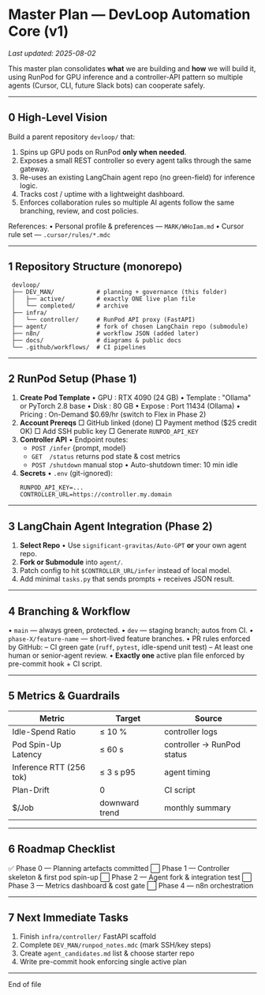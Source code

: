 # Master Plan — DevLoop Automation Core (v1)

_Last updated: 2025-08-02_

This master plan consolidates **what** we are building and **how** we will build it, using RunPod for GPU inference and a controller-API pattern so multiple agents (Cursor, CLI, future Slack bots) can cooperate safely.

---

## 0 High-Level Vision

Build a parent repository `devloop/` that:

1. Spins up GPU pods on RunPod **only when needed**.
2. Exposes a small REST controller so every agent talks through the same gateway.
3. Re-uses an existing LangChain agent repo (no green-field) for inference logic.
4. Tracks cost / uptime with a lightweight dashboard.
5. Enforces collaboration rules so multiple AI agents follow the same branching, review, and cost policies.

References:
• Personal profile & preferences — `MARK/WHoIam.md`
• Cursor rule set — `.cursor/rules/*.mdc`

---

## 1 Repository Structure (monorepo)

```
 devloop/
 ├── DEV_MAN/            # planning + governance (this folder)
 │   ├── active/         # exactly ONE live plan file
 │   └── completed/      # archive
 ├── infra/
 │   └── controller/     # RunPod API proxy (FastAPI)
 ├── agent/              # fork of chosen LangChain repo (submodule)
 ├── n8n/                # workflow JSON (added later)
 ├── docs/               # diagrams & public docs
 └── .github/workflows/  # CI pipelines
```

---

## 2 RunPod Setup (Phase 1)

1. **Create Pod Template**
   • GPU : RTX 4090 (24 GB)
   • Template : "Ollama" or PyTorch 2.8 base
   • Disk : 80 GB
   • Expose : Port 11434 (Ollama)
   • Pricing : On-Demand $0.69/hr (switch to Flex in Phase 2)
2. **Account Prereqs**
   □ GitHub linked (done)
   □ Payment method ($25 credit OK)
   □ Add SSH public key
   □ Generate `RUNPOD_API_KEY`
3. **Controller API**
   • Endpoint routes:
   - `POST /infer` {prompt, model}
   - `GET  /status` returns pod state & cost metrics
   - `POST /shutdown` manual stop
     • Auto-shutdown timer: 10 min idle
4. **Secrets**
   • `.env` (git-ignored):
   ```env
   RUNPOD_API_KEY=...
   CONTROLLER_URL=https://controller.my.domain
   ```

---

## 3 LangChain Agent Integration (Phase 2)

1. **Select Repo**
   • Use `significant-gravitas/Auto-GPT` **or** your own agent repo.
2. **Fork or Submodule** into `agent/`.
3. Patch config to hit `$CONTROLLER_URL/infer` instead of local model.
4. Add minimal `tasks.py` that sends prompts + receives JSON result.

---

## 4 Branching & Workflow

• `main` — always green, protected.
• `dev` — staging branch; autos from CI.
• `phase-X/feature-name` — short-lived feature branches.
• PR rules enforced by GitHub:
– CI green gate (`ruff`, `pytest`, idle-spend unit test)
– At least one human or senior-agent review.
• **Exactly one** active plan file enforced by pre-commit hook + CI script.

---

## 5 Metrics & Guardrails

| Metric                  | Target         | Source                     |
| ----------------------- | -------------- | -------------------------- |
| Idle-Spend Ratio        | ≤ 10 %         | controller logs            |
| Pod Spin-Up Latency     | ≤ 60 s         | controller → RunPod status |
| Inference RTT (256 tok) | ≤ 3 s p95      | agent timing               |
| Plan-Drift              | 0              | CI script                  |
| $/Job                   | downward trend | monthly summary            |

---

## 6 Roadmap Checklist

✅ Phase 0 — Planning artefacts committed
⬜ Phase 1 — Controller skeleton & first pod spin-up
⬜ Phase 2 — Agent fork & integration test
⬜ Phase 3 — Metrics dashboard & cost gate
⬜ Phase 4 — n8n orchestration

---

## 7 Next Immediate Tasks

1. Finish `infra/controller/` FastAPI scaffold
2. Complete `DEV_MAN/runpod_notes.mdc` (mark SSH/key steps)
3. Create `agent_candidates.md` list & choose starter repo
4. Write pre-commit hook enforcing single active plan

---

End of file

